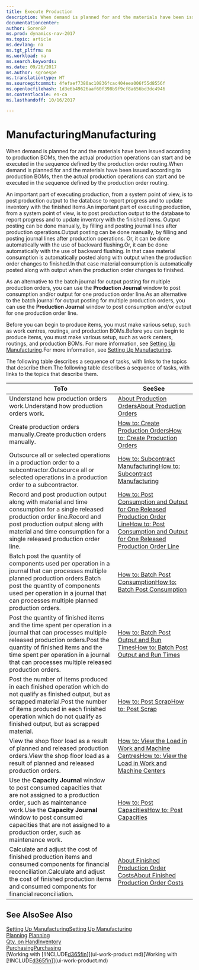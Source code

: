 ```yaml
---
title: Execute Production
description: When demand is planned for and the materials have been issued according to production BOMs, then the actual production operations can start and be executed in the sequence defined by the production order routing.
documentationcenter: 
author: SorenGP
ms.prod: dynamics-nav-2017
ms.topic: article
ms.devlang: na
ms.tgt_pltfrm: na
ms.workload: na
ms.search.keywords: 
ms.date: 09/26/2017
ms.author: sgroespe
ms.translationtype: HT
ms.sourcegitcommit: 4fefaef7380ac10836fcac404eea006f55d8556f
ms.openlocfilehash: 1d3e6b49626aaf60f398b9f9cf8a656bd3dc4946
ms.contentlocale: en-ca
ms.lasthandoff: 10/16/2017

---
```

# <a name="manufacturing"></a><span data-ttu-id="b785b-103">Manufacturing</span><span class="sxs-lookup"><span data-stu-id="b785b-103">Manufacturing</span></span>
<span data-ttu-id="b785b-104">When demand is planned for and the materials have been issued according to production BOMs, then the actual production operations can start and be executed in the sequence defined by the production order routing.</span><span class="sxs-lookup"><span data-stu-id="b785b-104">When demand is planned for and the materials have been issued according to production BOMs, then the actual production operations can start and be executed in the sequence defined by the production order routing.</span></span>  

<span data-ttu-id="b785b-105">An important part of executing production, from a system point of view, is to post production output to the database to report progress and to update inventory with the finished items.</span><span class="sxs-lookup"><span data-stu-id="b785b-105">An important part of executing production, from a system point of view, is to post production output to the database to report progress and to update inventory with the finished items.</span></span> <span data-ttu-id="b785b-106">Output posting can be done manually, by filling and posting journal lines after production operations.</span><span class="sxs-lookup"><span data-stu-id="b785b-106">Output posting can be done manually, by filling and posting journal lines after production operations.</span></span> <span data-ttu-id="b785b-107">Or, it can be done automatically with the use of backward flushing.</span><span class="sxs-lookup"><span data-stu-id="b785b-107">Or, it can be done automatically with the use of backward flushing.</span></span> <span data-ttu-id="b785b-108">In that case material consumption is automatically posted along with output when the production order changes to finished.</span><span class="sxs-lookup"><span data-stu-id="b785b-108">In that case material consumption is automatically posted along with output when the production order changes to finished.</span></span>  

<span data-ttu-id="b785b-109">As an alternative to the batch journal for output posting for multiple production orders, you can use the **Production Journal** window to post consumption and/or output for one production order line.</span><span class="sxs-lookup"><span data-stu-id="b785b-109">As an alternative to the batch journal for output posting for multiple production orders, you can use the **Production Journal** window to post consumption and/or output for one production order line.</span></span>

<span data-ttu-id="b785b-110">Before you can begin to produce items, you must make various setup, such as work centres, routings, and production BOMs.</span><span class="sxs-lookup"><span data-stu-id="b785b-110">Before you can begin to produce items, you must make various setup, such as work centers, routings, and production BOMs.</span></span> <span data-ttu-id="b785b-111">For more information, see [Setting Up Manufacturing](production-configure-production-processes.md).</span><span class="sxs-lookup"><span data-stu-id="b785b-111">For more information, see [Setting Up Manufacturing](production-configure-production-processes.md).</span></span>

<span data-ttu-id="b785b-112">The following table describes a sequence of tasks, with links to the topics that describe them.</span><span class="sxs-lookup"><span data-stu-id="b785b-112">The following table describes a sequence of tasks, with links to the topics that describe them.</span></span>   

|<span data-ttu-id="b785b-113">**To**</span><span class="sxs-lookup"><span data-stu-id="b785b-113">**To**</span></span>|<span data-ttu-id="b785b-114">**See**</span><span class="sxs-lookup"><span data-stu-id="b785b-114">**See**</span></span>|  
|------------|-------------|  
|<span data-ttu-id="b785b-115">Understand how production orders work.</span><span class="sxs-lookup"><span data-stu-id="b785b-115">Understand how production orders work.</span></span>|[<span data-ttu-id="b785b-116">About Production Orders</span><span class="sxs-lookup"><span data-stu-id="b785b-116">About Production Orders</span></span>](production-about-production-orders.md)|
|<span data-ttu-id="b785b-117">Create production orders manually.</span><span class="sxs-lookup"><span data-stu-id="b785b-117">Create production orders manually.</span></span>|[<span data-ttu-id="b785b-118">How to: Create Production Orders</span><span class="sxs-lookup"><span data-stu-id="b785b-118">How to: Create Production Orders</span></span>](production-how-to-create-production-orders.md)|
|<span data-ttu-id="b785b-119">Outsource all or selected operations in a production order to a subcontractor.</span><span class="sxs-lookup"><span data-stu-id="b785b-119">Outsource all or selected operations in a production order to a subcontractor.</span></span>|[<span data-ttu-id="b785b-120">How to: Subcontract Manufacturing</span><span class="sxs-lookup"><span data-stu-id="b785b-120">How to: Subcontract Manufacturing</span></span>](production-how-to-subcontract-manufacturing.md)|
|<span data-ttu-id="b785b-121">Record and post production output along with material and time consumption for a single released production order line.</span><span class="sxs-lookup"><span data-stu-id="b785b-121">Record and post production output along with material and time consumption for a single released production order line.</span></span>|[<span data-ttu-id="b785b-122">How to: Post Consumption and Output for One Released Production Order Line</span><span class="sxs-lookup"><span data-stu-id="b785b-122">How to: Post Consumption and Output for One Released Production Order Line</span></span>](production-how-to-register-consumption-and-output.md)|  
|<span data-ttu-id="b785b-123">Batch post the quantity of components used per operation in a journal that can processes multiple planned production orders.</span><span class="sxs-lookup"><span data-stu-id="b785b-123">Batch post the quantity of components used per operation in a journal that can processes multiple planned production orders.</span></span>|[<span data-ttu-id="b785b-124">How to: Batch Post Consumption</span><span class="sxs-lookup"><span data-stu-id="b785b-124">How to: Batch Post Consumption</span></span>](production-how-to-post-consumption.md)|
|<span data-ttu-id="b785b-125">Post the quantity of finished items and the time spent per operation in a journal that can processes multiple released production orders.</span><span class="sxs-lookup"><span data-stu-id="b785b-125">Post the quantity of finished items and the time spent per operation in a journal that can processes multiple released production orders.</span></span>|[<span data-ttu-id="b785b-126">How to: Batch Post Output and Run Times</span><span class="sxs-lookup"><span data-stu-id="b785b-126">How to: Batch Post Output and Run Times</span></span>](production-how-to-post-output-quantity.md)|  
|<span data-ttu-id="b785b-127">Post the number of items produced in each finished operation which do not qualify as finished output, but as scrapped material.</span><span class="sxs-lookup"><span data-stu-id="b785b-127">Post the number of items produced in each finished operation which do not qualify as finished output, but as scrapped material.</span></span>|[<span data-ttu-id="b785b-128">How to: Post Scrap</span><span class="sxs-lookup"><span data-stu-id="b785b-128">How to: Post Scrap</span></span>](production-how-to-post-scrap.md)|
|<span data-ttu-id="b785b-129">View the shop floor load as a result of planned and released production orders.</span><span class="sxs-lookup"><span data-stu-id="b785b-129">View the shop floor load as a result of planned and released production orders.</span></span>|[<span data-ttu-id="b785b-130">How to: View the Load in Work and Machine Centres</span><span class="sxs-lookup"><span data-stu-id="b785b-130">How to: View the Load in Work and Machine Centers</span></span>](production-how-to-view-the-load-on-work-centers.md)|      
|<span data-ttu-id="b785b-131">Use the **Capacity Journal** window to post consumed capacities that are not assigned to a production order, such as maintenance work.</span><span class="sxs-lookup"><span data-stu-id="b785b-131">Use the **Capacity Journal** window to post consumed capacities that are not assigned to a production order, such as maintenance work.</span></span>|[<span data-ttu-id="b785b-132">How to: Post Capacities</span><span class="sxs-lookup"><span data-stu-id="b785b-132">How to: Post Capacities</span></span>](production-how-to-post-capacities.md)|  
|<span data-ttu-id="b785b-133">Calculate and adjust the cost of finished production items and consumed components for financial reconciliation.</span><span class="sxs-lookup"><span data-stu-id="b785b-133">Calculate and adjust the cost of finished production items and consumed components for financial reconciliation.</span></span>|[<span data-ttu-id="b785b-134">About Finished Production Order Costs</span><span class="sxs-lookup"><span data-stu-id="b785b-134">About Finished Production Order Costs</span></span>](finance-about-finished-production-order-costs.md)|  

## <a name="see-also"></a><span data-ttu-id="b785b-135">See Also</span><span class="sxs-lookup"><span data-stu-id="b785b-135">See Also</span></span>  
[<span data-ttu-id="b785b-136">Setting Up Manufacturing</span><span class="sxs-lookup"><span data-stu-id="b785b-136">Setting Up Manufacturing</span></span>](production-configure-production-processes.md)  
<span data-ttu-id="b785b-137">[Planning](production-planning.md)    </span><span class="sxs-lookup"><span data-stu-id="b785b-137">[Planning](production-planning.md)    </span></span>  
[<span data-ttu-id="b785b-138">Qty. on Hand</span><span class="sxs-lookup"><span data-stu-id="b785b-138">Inventory</span></span>](inventory-manage-inventory.md)  
[<span data-ttu-id="b785b-139">Purchasing</span><span class="sxs-lookup"><span data-stu-id="b785b-139">Purchasing</span></span>](purchasing-manage-purchasing.md)  
<span data-ttu-id="b785b-140">[Working with [!INCLUDE[d365fin](includes/d365fin_md.md)]](ui-work-product.md)</span><span class="sxs-lookup"><span data-stu-id="b785b-140">[Working with [!INCLUDE[d365fin](includes/d365fin_md.md)]](ui-work-product.md)</span></span>

